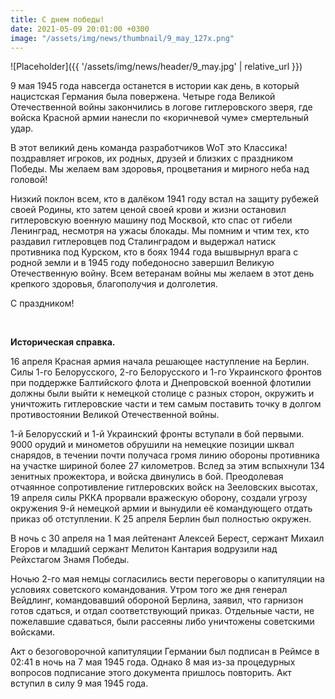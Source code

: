 ```yaml
---
title: С днем победы!
date: 2021-05-09 20:01:00 +0300
image: "/assets/img/news/thumbnail/9_may_127x.png"
---
```

<p style="display: none">Май - месяц воспоминаний, не так ли? Так почему бы не вспомнить старые добрые танки с "WэК!"?</p>

![Placeholder]({{ '/assets/img/news/header/9_may.jpg' | relative_url }})

9 мая 1945 года навсегда останется в истории как день, в который нацистская Германия была повержена. Четыре года Великой Отечественной войны закончились в логове гитлеровского зверя, где войска Красной армии нанесли по «коричневой чуме» смертельный удар.

В этот великий день команда разработчиков WoT это Классика! поздравляет игроков, их родных, друзей и близких с праздником Победы. Мы желаем вам здоровья, процветания и мирного неба над головой!

Низкий поклон всем, кто в далёком 1941 году встал на защиту рубежей своей Родины, кто затем ценой своей крови и жизни остановил гитлеровскую военную машину под Москвой, кто спас от гибели Ленинград, несмотря на ужасы блокады. Мы помним и чтим тех, кто раздавил гитлеровцев под Сталинградом и выдержал натиск противника под Курском, кто в боях 1944 года вышвырнул врага с родной земли и в 1945 году победоносно завершил Великую Отечественную войну. Всем ветеранам войны мы желаем в этот день крепкого здоровья, благополучия и долголетия.

С праздником!

<br>

**Историческая справка.**

16 апреля Красная армия начала решающее наступление на Берлин. Силы 1-го Белорусского, 2-го Белорусского и 1-го Украинского фронтов при поддержке Балтийского флота и Днепровской военной флотилии должны были выйти к немецкой столице с разных сторон, окружить и уничтожить гитлеровские части и тем самым поставить точку в долгом противостоянии Великой Отечественной войны.

1-й Белорусский и 1-й Украинский фронты вступали в бой первыми. 9000 орудий и минометов обрушили на немецкие позиции шквал снарядов, в течении почти получаса громя линию обороны противника на участке шириной более 27 километров. Вслед за этим вспыхнули 134 зенитных прожектора, и войска двинулись в бой. Преодолевая отчаянное сопротивление гитлеровских войск на Зееловских высотах, 19 апреля силы РККА прорвали вражескую оборону, создали угрозу окружения 9-й немецкой армии и вынудили её командующего отдать приказ об отступлении. К 25 апреля Берлин был полностью окружен.

В ночь с 30 апреля на 1 мая лейтенант Алексей Берест, сержант Михаил Егоров и младший сержант Мелитон Кантария водрузили над Рейхстагом Знамя Победы.

Ночью 2-го мая немцы согласились вести переговоры о капитуляции на условиях советского командования. Утром того же дня генерал Вейдлинг, командовавший обороной Берлина, заявил, что гарнизон готов сдаться, и отдал соответствующий приказ. Отдельные части, не пожелавшие сдаваться, были рассеяны либо уничтожены советскими войсками.

Акт о безоговорочной капитуляции Германии был подписан в Реймсе в 02:41 в ночь на 7 мая 1945 года. Однако 8 мая из-за процедурных вопросов подписание этого документа пришлось повторить. Акт вступил в силу 9 мая 1945 года.